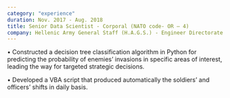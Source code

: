 ```yaml
---
category: "experience"
duration: Nov. 2017 - Aug. 2018
title: Senior Data Scientist - Corporal (NATO code- OR – 4)
company: Hellenic Army General Staff (H.A.G.S.) - Engineer Directorate
---
```

• Constructed a decision tree classification algorithm in Python for predicting the probability of enemies’ invasions in specific areas of interest, leading the way for targeted strategic decisions.

• Developed a VBA script that produced automatically the soldiers’ and officers’ shifts in daily basis.

